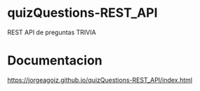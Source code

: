 # quizQuestions-REST_API
REST API de preguntas TRIVIA

# Documentacion
https://jorgeagoiz.github.io/quizQuestions-REST_API/index.html
